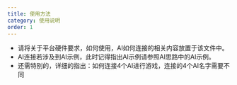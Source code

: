 ```yaml
---
title: 使用方法
category: 使用说明
order: 1
---
```


+ 请将关于平台硬件要求，如何使用，AI如何连接的相关内容放置于该文件中。
+ AI连接若涉及到AI示例，此时记得指出AI示例请参照AI思路中的AI示例。
+ 还需特别的，详细的指出：如何连接4个AI进行游戏，连接的4个AI名字需要不同